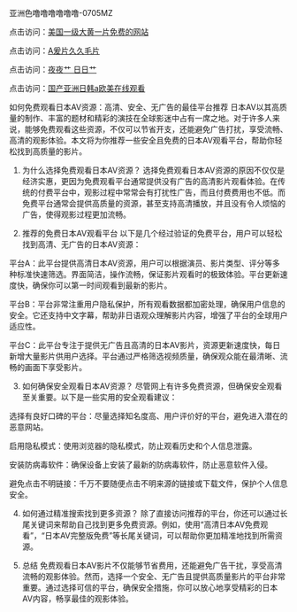 
亚洲色噜噜噜噜噜噜-0705MZ

点击访问：<a href="https://heiliao2dmwwy.pages.dev">美国一级大黄一片免费的网站</a>

点击访问：<a href="https://heiliaoll4qsx.pages.dev">A爰片久久毛片</a>

点击访问：<a href="https://heiliaowzu4ur.pages.dev">夜夜艹 日日艹</a>

点击访问：<a href="https://heiliaozj3tjd.pages.dev">国产亚洲日韩a欧美在线观看</a>





如何免费观看日本AV资源：高清、安全、无广告的最佳平台推荐
日本AV以其高质量的制作、丰富的题材和精彩的演技在全球影迷中占有一席之地。对于许多人来说，能够免费观看这些资源，不仅可以节省开支，还能避免广告打扰，享受流畅、高清的观影体验。本文将为你推荐一些安全且免费的日本AV观看平台，帮助你轻松找到高质量的影片。

1. 为什么选择免费观看日本AV资源？
选择免费观看日本AV资源的原因不仅仅是经济实惠，更因为免费观看平台通常提供没有广告的高清影片观看体验。在传统的付费平台中，观影过程中常常会有打扰性广告，而且付费费用也不低。而免费平台通常会提供高质量的资源，甚至支持高清播放，并且没有令人烦恼的广告，使得观影过程更加流畅。

2. 推荐的免费日本AV观看平台
以下是几个经过验证的免费平台，用户可以轻松找到高清、无广告的日本AV资源：

平台A：此平台提供高清日本AV资源，用户可以根据演员、影片类型、评分等多种标准快速筛选。界面简洁，操作流畅，保证影片观看时的极致体验。平台更新速度快，确保你可以第一时间观看到最新的影片。

平台B：平台非常注重用户隐私保护，所有观看数据都加密处理，确保用户信息的安全。它还支持中文字幕，帮助非日语观众理解影片内容，增强了平台的全球用户适应性。

平台C：此平台专注于提供无广告且高清的日本AV影片，资源更新速度快，每日新增大量影片供用户选择。平台通过严格筛选视频质量，确保观众能在最清晰、流畅的画面下享受影片。

3. 如何确保安全观看日本AV资源？
尽管网上有许多免费资源，但确保安全观看至关重要。以下是一些实用的安全观看建议：

选择有良好口碑的平台：尽量选择知名度高、用户评价好的平台，避免进入潜在的恶意网站。

启用隐私模式：使用浏览器的隐私模式，防止观看历史和个人信息泄露。

安装防病毒软件：确保设备上安装了最新的防病毒软件，防止恶意软件入侵。

避免点击不明链接：千万不要随便点击不明来源的链接或下载文件，保护个人信息安全。

4. 如何通过精准搜索找到更多资源？
除了直接访问推荐的平台，你还可以通过长尾关键词来帮助自己找到更多免费资源。例如，使用“高清日本AV免费观看”，“日本AV完整版免费”等长尾关键词，可以帮助你更加精准地找到所需资源。

5. 总结
免费观看日本AV影片不仅能够节省费用，还能避免广告干扰，享受高清流畅的观影体验。然而，选择一个安全、无广告且提供高质量影片的平台非常重要。通过选择可信的平台，确保安全措施，你可以放心地享受精彩的日本AV内容，畅享最佳的观影体验。




<span style="display:none;">[Canonical link](  ）</span>
